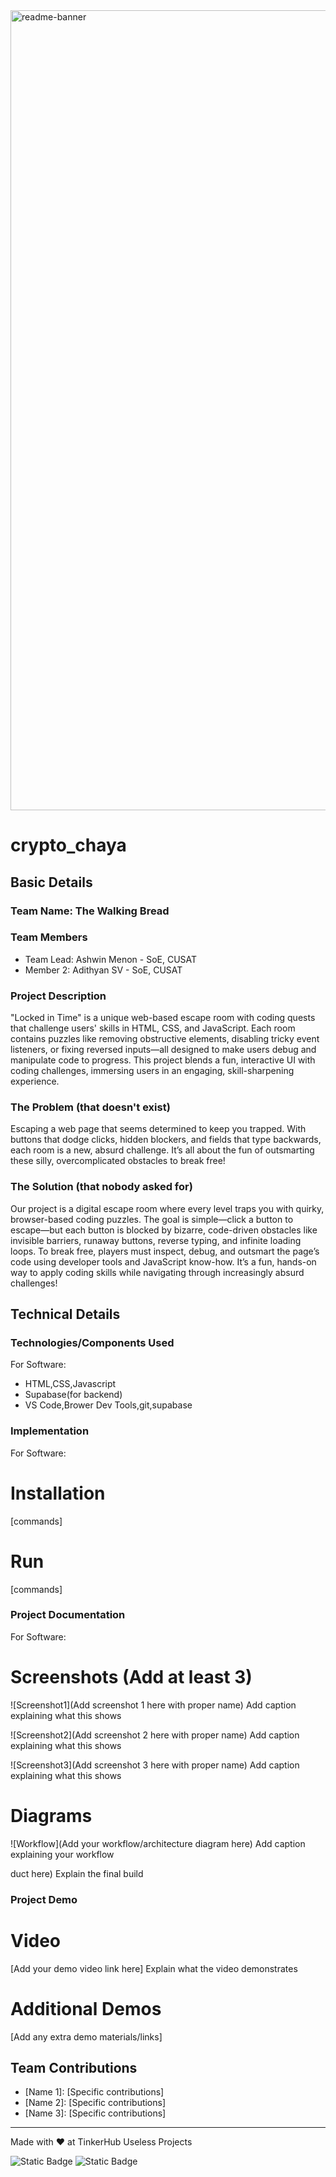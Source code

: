<img width="1280" alt="readme-banner" src="https://github.com/user-attachments/assets/35332e92-44cb-425b-9dff-27bcf1023c6c">

# crypto_chaya

## Basic Details
### Team Name: The Walking Bread


### Team Members
- Team Lead: Ashwin Menon - SoE, CUSAT
- Member 2: Adithyan SV - SoE, CUSAT

### Project Description
"Locked in Time" is a unique web-based escape room with coding quests that challenge users' skills in HTML, CSS, and JavaScript. Each room contains puzzles like removing obstructive elements, disabling tricky event listeners, or fixing reversed inputs—all designed to make users debug and manipulate code to progress. This project blends a fun, interactive UI with coding challenges, immersing users in an engaging, skill-sharpening experience.

### The Problem (that doesn't exist)
Escaping a web page that seems determined to keep you trapped. With buttons that dodge clicks, hidden blockers, and fields that type backwards, each room is a new, absurd challenge. It’s all about the fun of outsmarting these silly, overcomplicated obstacles to break free!

### The Solution (that nobody asked for)
Our project is a digital escape room where every level traps you with quirky, browser-based coding puzzles. The goal is simple—click a button to escape—but each button is blocked by bizarre, code-driven obstacles like invisible barriers, runaway buttons, reverse typing, and infinite loading loops. To break free, players must inspect, debug, and outsmart the page’s code using developer tools and JavaScript know-how. It’s a fun, hands-on way to apply coding skills while navigating through increasingly absurd challenges!

## Technical Details
### Technologies/Components Used
For Software:
- HTML,CSS,Javascript
- Supabase(for backend)
- VS Code,Brower Dev Tools,git,supabase

### Implementation
For Software:
# Installation
[commands]

# Run
[commands]

### Project Documentation
For Software:

# Screenshots (Add at least 3)
![Screenshot1](Add screenshot 1 here with proper name)
Add caption explaining what this shows

![Screenshot2](Add screenshot 2 here with proper name)
Add caption explaining what this shows

![Screenshot3](Add screenshot 3 here with proper name)
Add caption explaining what this shows

# Diagrams
![Workflow](Add your workflow/architecture diagram here)
Add caption explaining your workflow

duct here)
Explain the final build

### Project Demo
# Video
[Add your demo video link here]
Explain what the video demonstrates

# Additional Demos
[Add any extra demo materials/links]

## Team Contributions
- [Name 1]: [Specific contributions]
- [Name 2]: [Specific contributions]
- [Name 3]: [Specific contributions]

---
Made with ❤ at TinkerHub Useless Projects 

![Static Badge](https://img.shields.io/badge/TinkerHub-24?color=%23000000&link=https%3A%2F%2Fwww.tinkerhub.org%2F)
![Static Badge](https://img.shields.io/badge/UselessProject--24-24?link=https%3A%2F%2Fwww.tinkerhub.org%2Fevents%2FQ2Q1TQKX6Q%2FUseless%2520Projects)